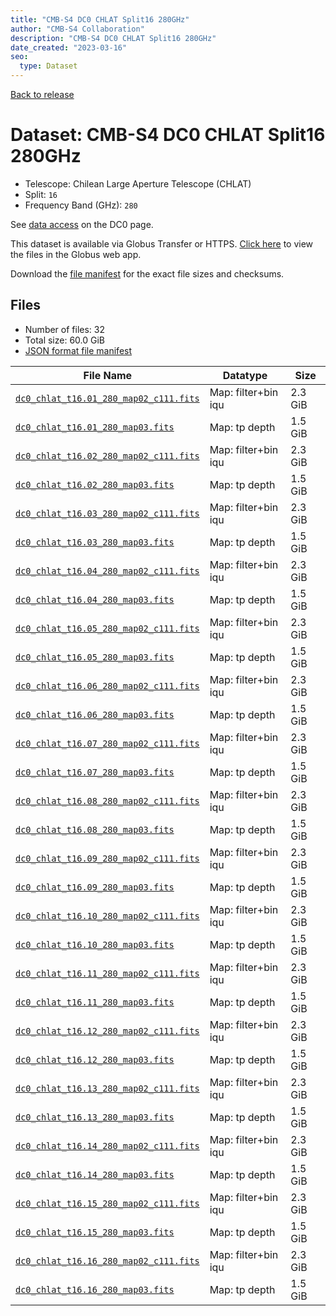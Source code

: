 ```yaml
---
title: "CMB-S4 DC0 CHLAT Split16 280GHz"
author: "CMB-S4 Collaboration"
description: "CMB-S4 DC0 CHLAT Split16 280GHz"
date_created: "2023-03-16"
seo:
  type: Dataset
---
```


[Back to release](./dc0.html#datasets)

# Dataset: CMB-S4 DC0 CHLAT Split16 280GHz

- Telescope: Chilean Large Aperture Telescope (CHLAT) 
- Split: `16`
- Frequency Band (GHz): `280`

See [data access](./dc0.html#data-access) on the DC0 page.

This dataset is available via Globus Transfer or HTTPS. [Click here](https://app.globus.org/file-manager?origin_id=38f01147-f09e-483d-a552-3866669a846d&origin_path=%2Fdatareleases%2Fdc0%2Fmission%2Fchlat%2Fsplit16%2F280%2F) to view the files in the Globus web app.

Download the [file manifest](https://g-456d30.0ed28.75bc.data.globus.org/datareleases/dc0/mission/chlat/split16/280/manifest.json) for the exact file sizes and checksums.

## Files

- Number of files: 32
- Total size: 60.0 GiB
- [JSON format file manifest](https://g-456d30.0ed28.75bc.data.globus.org/datareleases/dc0/mission/chlat/split16/280/manifest.json)

|                                                                               File Name                                                                               |      Datatype       |  Size   |
| --------------------------------------------------------------------------------------------------------------------------------------------------------------------- | ------------------- | ------- |
| [`dc0_chlat_t16.01_280_map02_c111.fits`](https://g-456d30.0ed28.75bc.data.globus.org/datareleases/dc0/mission/chlat/split16/280/dc0_chlat_t16.01_280_map02_c111.fits) | Map: filter+bin iqu | 2.3 GiB |
| [`dc0_chlat_t16.01_280_map03.fits`](https://g-456d30.0ed28.75bc.data.globus.org/datareleases/dc0/mission/chlat/split16/280/dc0_chlat_t16.01_280_map03.fits)           | Map: tp depth       | 1.5 GiB |
| [`dc0_chlat_t16.02_280_map02_c111.fits`](https://g-456d30.0ed28.75bc.data.globus.org/datareleases/dc0/mission/chlat/split16/280/dc0_chlat_t16.02_280_map02_c111.fits) | Map: filter+bin iqu | 2.3 GiB |
| [`dc0_chlat_t16.02_280_map03.fits`](https://g-456d30.0ed28.75bc.data.globus.org/datareleases/dc0/mission/chlat/split16/280/dc0_chlat_t16.02_280_map03.fits)           | Map: tp depth       | 1.5 GiB |
| [`dc0_chlat_t16.03_280_map02_c111.fits`](https://g-456d30.0ed28.75bc.data.globus.org/datareleases/dc0/mission/chlat/split16/280/dc0_chlat_t16.03_280_map02_c111.fits) | Map: filter+bin iqu | 2.3 GiB |
| [`dc0_chlat_t16.03_280_map03.fits`](https://g-456d30.0ed28.75bc.data.globus.org/datareleases/dc0/mission/chlat/split16/280/dc0_chlat_t16.03_280_map03.fits)           | Map: tp depth       | 1.5 GiB |
| [`dc0_chlat_t16.04_280_map02_c111.fits`](https://g-456d30.0ed28.75bc.data.globus.org/datareleases/dc0/mission/chlat/split16/280/dc0_chlat_t16.04_280_map02_c111.fits) | Map: filter+bin iqu | 2.3 GiB |
| [`dc0_chlat_t16.04_280_map03.fits`](https://g-456d30.0ed28.75bc.data.globus.org/datareleases/dc0/mission/chlat/split16/280/dc0_chlat_t16.04_280_map03.fits)           | Map: tp depth       | 1.5 GiB |
| [`dc0_chlat_t16.05_280_map02_c111.fits`](https://g-456d30.0ed28.75bc.data.globus.org/datareleases/dc0/mission/chlat/split16/280/dc0_chlat_t16.05_280_map02_c111.fits) | Map: filter+bin iqu | 2.3 GiB |
| [`dc0_chlat_t16.05_280_map03.fits`](https://g-456d30.0ed28.75bc.data.globus.org/datareleases/dc0/mission/chlat/split16/280/dc0_chlat_t16.05_280_map03.fits)           | Map: tp depth       | 1.5 GiB |
| [`dc0_chlat_t16.06_280_map02_c111.fits`](https://g-456d30.0ed28.75bc.data.globus.org/datareleases/dc0/mission/chlat/split16/280/dc0_chlat_t16.06_280_map02_c111.fits) | Map: filter+bin iqu | 2.3 GiB |
| [`dc0_chlat_t16.06_280_map03.fits`](https://g-456d30.0ed28.75bc.data.globus.org/datareleases/dc0/mission/chlat/split16/280/dc0_chlat_t16.06_280_map03.fits)           | Map: tp depth       | 1.5 GiB |
| [`dc0_chlat_t16.07_280_map02_c111.fits`](https://g-456d30.0ed28.75bc.data.globus.org/datareleases/dc0/mission/chlat/split16/280/dc0_chlat_t16.07_280_map02_c111.fits) | Map: filter+bin iqu | 2.3 GiB |
| [`dc0_chlat_t16.07_280_map03.fits`](https://g-456d30.0ed28.75bc.data.globus.org/datareleases/dc0/mission/chlat/split16/280/dc0_chlat_t16.07_280_map03.fits)           | Map: tp depth       | 1.5 GiB |
| [`dc0_chlat_t16.08_280_map02_c111.fits`](https://g-456d30.0ed28.75bc.data.globus.org/datareleases/dc0/mission/chlat/split16/280/dc0_chlat_t16.08_280_map02_c111.fits) | Map: filter+bin iqu | 2.3 GiB |
| [`dc0_chlat_t16.08_280_map03.fits`](https://g-456d30.0ed28.75bc.data.globus.org/datareleases/dc0/mission/chlat/split16/280/dc0_chlat_t16.08_280_map03.fits)           | Map: tp depth       | 1.5 GiB |
| [`dc0_chlat_t16.09_280_map02_c111.fits`](https://g-456d30.0ed28.75bc.data.globus.org/datareleases/dc0/mission/chlat/split16/280/dc0_chlat_t16.09_280_map02_c111.fits) | Map: filter+bin iqu | 2.3 GiB |
| [`dc0_chlat_t16.09_280_map03.fits`](https://g-456d30.0ed28.75bc.data.globus.org/datareleases/dc0/mission/chlat/split16/280/dc0_chlat_t16.09_280_map03.fits)           | Map: tp depth       | 1.5 GiB |
| [`dc0_chlat_t16.10_280_map02_c111.fits`](https://g-456d30.0ed28.75bc.data.globus.org/datareleases/dc0/mission/chlat/split16/280/dc0_chlat_t16.10_280_map02_c111.fits) | Map: filter+bin iqu | 2.3 GiB |
| [`dc0_chlat_t16.10_280_map03.fits`](https://g-456d30.0ed28.75bc.data.globus.org/datareleases/dc0/mission/chlat/split16/280/dc0_chlat_t16.10_280_map03.fits)           | Map: tp depth       | 1.5 GiB |
| [`dc0_chlat_t16.11_280_map02_c111.fits`](https://g-456d30.0ed28.75bc.data.globus.org/datareleases/dc0/mission/chlat/split16/280/dc0_chlat_t16.11_280_map02_c111.fits) | Map: filter+bin iqu | 2.3 GiB |
| [`dc0_chlat_t16.11_280_map03.fits`](https://g-456d30.0ed28.75bc.data.globus.org/datareleases/dc0/mission/chlat/split16/280/dc0_chlat_t16.11_280_map03.fits)           | Map: tp depth       | 1.5 GiB |
| [`dc0_chlat_t16.12_280_map02_c111.fits`](https://g-456d30.0ed28.75bc.data.globus.org/datareleases/dc0/mission/chlat/split16/280/dc0_chlat_t16.12_280_map02_c111.fits) | Map: filter+bin iqu | 2.3 GiB |
| [`dc0_chlat_t16.12_280_map03.fits`](https://g-456d30.0ed28.75bc.data.globus.org/datareleases/dc0/mission/chlat/split16/280/dc0_chlat_t16.12_280_map03.fits)           | Map: tp depth       | 1.5 GiB |
| [`dc0_chlat_t16.13_280_map02_c111.fits`](https://g-456d30.0ed28.75bc.data.globus.org/datareleases/dc0/mission/chlat/split16/280/dc0_chlat_t16.13_280_map02_c111.fits) | Map: filter+bin iqu | 2.3 GiB |
| [`dc0_chlat_t16.13_280_map03.fits`](https://g-456d30.0ed28.75bc.data.globus.org/datareleases/dc0/mission/chlat/split16/280/dc0_chlat_t16.13_280_map03.fits)           | Map: tp depth       | 1.5 GiB |
| [`dc0_chlat_t16.14_280_map02_c111.fits`](https://g-456d30.0ed28.75bc.data.globus.org/datareleases/dc0/mission/chlat/split16/280/dc0_chlat_t16.14_280_map02_c111.fits) | Map: filter+bin iqu | 2.3 GiB |
| [`dc0_chlat_t16.14_280_map03.fits`](https://g-456d30.0ed28.75bc.data.globus.org/datareleases/dc0/mission/chlat/split16/280/dc0_chlat_t16.14_280_map03.fits)           | Map: tp depth       | 1.5 GiB |
| [`dc0_chlat_t16.15_280_map02_c111.fits`](https://g-456d30.0ed28.75bc.data.globus.org/datareleases/dc0/mission/chlat/split16/280/dc0_chlat_t16.15_280_map02_c111.fits) | Map: filter+bin iqu | 2.3 GiB |
| [`dc0_chlat_t16.15_280_map03.fits`](https://g-456d30.0ed28.75bc.data.globus.org/datareleases/dc0/mission/chlat/split16/280/dc0_chlat_t16.15_280_map03.fits)           | Map: tp depth       | 1.5 GiB |
| [`dc0_chlat_t16.16_280_map02_c111.fits`](https://g-456d30.0ed28.75bc.data.globus.org/datareleases/dc0/mission/chlat/split16/280/dc0_chlat_t16.16_280_map02_c111.fits) | Map: filter+bin iqu | 2.3 GiB |
| [`dc0_chlat_t16.16_280_map03.fits`](https://g-456d30.0ed28.75bc.data.globus.org/datareleases/dc0/mission/chlat/split16/280/dc0_chlat_t16.16_280_map03.fits)           | Map: tp depth       | 1.5 GiB |
